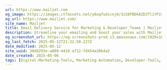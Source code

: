 ```yaml
---
url: https://www.mailjet.com
og_image: https://images.ctfassets.net/y6oq7udscnj8/3iS8FBDkAZDJTliYP2s2RZ/34f2bd22ffc04b82867e5f6c7a3eb81b/MJ-Meta-Home.png?w=1200&h=628&q=50&fm=png
og_url: https://www.mailjet.com/
site_name: Mailjet
title: Email Delivery Service for Marketing & Developer Teams | Mailjet
description: Streamline your emailing and boost your sales with Mailjet. We serve all your email and SMS needs with one simple and powerful service.
og_screenshot_url: https://og-screenshots-prod.s3.amazonaws.com/1920x1080/80/false/69817ed69703d2de0ab3d699a7a6981f5da18967a5859a3dc8f6256a29f55be1.jpeg
og_last_fetch: 2025-05-12T21:22:50.227Z
date_modified: 2025-05-12
site_uuid: 30dd293e-a009-4410-a712-fd454a38b4a2
date_created: 2025-05-06
tags: [Digital-Marketing-Tools, Marketing-Automation, Developer-Tools, API-based-Services]
---
```


